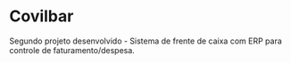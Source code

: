 # Covilbar
Segundo projeto desenvolvido - Sistema de frente de caixa com ERP para controle de faturamento/despesa.

